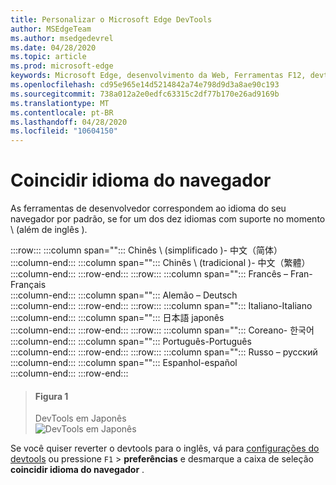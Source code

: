 ```yaml
---
title: Personalizar o Microsoft Edge DevTools
author: MSEdgeTeam
ms.author: msedgedevrel
ms.date: 04/28/2020
ms.topic: article
ms.prod: microsoft-edge
keywords: Microsoft Edge, desenvolvimento da Web, Ferramentas F12, devtools, localização, Loc, idioma
ms.openlocfilehash: cd95e965e14d5214842a74e798d9d3a8ae90c193
ms.sourcegitcommit: 738a012a2e0edfc63315c2df77b170e26ad9169b
ms.translationtype: MT
ms.contentlocale: pt-BR
ms.lasthandoff: 04/28/2020
ms.locfileid: "10604150"
---
```

# Coincidir idioma do navegador  

As ferramentas de desenvolvedor correspondem ao idioma do seu navegador por padrão, se for um dos dez idiomas com suporte no momento \ (além de inglês \).  

:::row:::
   :::column span="":::
      Chinês \ (simplificado \)- &#20013;&#25991;&#65288;&#31616;&#20307;&#65289;  
   :::column-end:::
   :::column span="":::
      Chinês \ (tradicional \)- &#20013;&#25991;&#65288;&#32321;&#39636;&#65289;  
   :::column-end:::
:::row-end:::
:::row:::
   :::column span="":::
      Francês – Fran-Fran&#231;ais  
   :::column-end:::
   :::column span="":::
      Alemão – Deutsch  
   :::column-end:::
:::row-end:::
:::row:::
   :::column span="":::
      Italiano-Italiano  
   :::column-end:::
   :::column span="":::
       &#26085;&#26412;&#35486; japonês  
   :::column-end:::
:::row-end:::
:::row:::
   :::column span="":::
      Coreano- &#54620;&#44397;&#50612;  
   :::column-end:::
   :::column span="":::
      Português-Portugu&#234;s  
   :::column-end:::
:::row-end:::
:::row:::
   :::column span="":::
      Russo –  &#1088;&#1091;&#1089;&#1089;&#1082;&#1080;&#1081;  
   :::column-end:::
   :::column span="":::
      Espanhol-espa&#241;ol  
   :::column-end:::
:::row-end:::  

> #### Figura 1  
> DevTools em Japonês  
> ![DevTools em Japonês][ImageJpDevTools]  

Se você quiser reverter o devtools para o inglês, vá para [configurações do devtools][DevtoolschromiumCustomizeIndexSettings] ou pressione `F1`  >  **preferências** e desmarque a caixa de seleção **coincidir idioma do navegador** .  

<!-- image links -->

[ImageJpDevTools]: ./media/localization-jp.png "Figura 1: DevTools em Japonês"  

<!-- links -->  

[DevtoolschromiumCustomizeIndexSettings]: ./index.md#settings "Configurações-personalizar o Microsoft Edge DevTools"  
